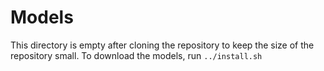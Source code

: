 # Models

This directory is empty after cloning the repository to keep the size of the repository small.
To download the models, run `../install.sh`

